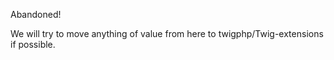 Abandoned!

We will try to move anything of value from here to twigphp/Twig-extensions if possible.
